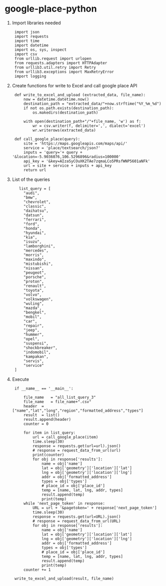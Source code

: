 # google-place-python

1. Import libraries needed

		import json
		import requests
		import time
		import datetime
		import os, sys, inspect
		import csv
		from urllib.request import urlopen
		from requests.adapters import HTTPAdapter
		from urllib3.util.retry import Retry
		from urllib3.exceptions import MaxRetryError
		import logging

2. Create functions for write to Excel and call google place API
		
		def write_to_excel_and_upload (extracted_data, file_name):
			now = datetime.datetime.now()
			destination_path = "extracted_data/"+now.strftime("%Y_%m_%d")
			if not os.path.exists(destination_path):
				os.makedirs(destination_path)

			with open(destination_path+"/"+file_name, 'w') as f:
				wr = csv.writer(f, delimiter=',', dialect='excel')
				wr.writerows(extracted_data)

		def call_google_place(query):
			site = 'https://maps.googleapis.com/maps/api/'
			service = 'place/textsearch/json?'
			inputs = 'query='+ query + '&location=-5.9036076,106.5296896&radius=100000'
			api_key = '&key=AIzaSyCOuXK2TAe7zqmaLCo5PRsfWNP5601aNFk'
			url = site + service + inputs + api_key
			return url

3. List of the queries
	  
		  list_query = [
			"audi",
			"bmw",
			"chevrolet",
			"classic",
			"daihatsu",
			"datsun",
			"ferrari",
			"ford",
			"honda",
			"hyundai",
			"kia",
			"isuzu",
			"lamborghini",
			"mercedes",
			"morris",
			"maxindo",
			"mistubishi",
			"nissan",
			"peugeot",
			"porsche",
			"proton",
			"renault",
			"toyota",
			"volvo",
			"volkswagen",
			"wuling",
			"mazda",
			"bengkel",
			"mobil",
			"car",
			"repair",
			"jeep",
			"hummer",
			"opel",
			"suspensi",
			"shockbreaker",
			"indomobil",
			"kampakan",
			"servis",
			"service"
		]

4. Execute
	
		if __name__ == '__main__':

			file_name 	= "all_list_query_3"
			file_name 	= file_name+".csv"
			header 	= ["name","lat","long","region","formatted_address","types"]
			result 	= list()
			result.append(header)
			counter = 0

			for item in list_query:
				url = call_google_place(item)
				time.sleep(30)
				response = requests.get(url=url).json()
				# response = request_data_from_url(url)
				print(counter)
				for obj in response['results']:
					name = obj['name']
					lat = obj['geometry']['location']['lat']
					lng = obj['geometry']['location']['lng']
					addr = obj['formatted_address']
					types = obj['types']
					# place_id = obj['place_id']
					temp = [name, lat, lng, addr, types]
					result.append(temp)
					print(temp)
			while 'next_page_token' in response:
				URL = url + '&pagetoken=' + response['next_page_token']
				time.sleep(30)
				response = requests.get(url=URL).json()
				# response = request_data_from_url(URL)
				for obj in response['results']:
					name = obj['name']
					lat = obj['geometry']['location']['lat']
					lng = obj['geometry']['location']['lng']
					addr = obj['formatted_address']
					types = obj['types']
					# place_id = obj['place_id']
					temp = [name, lat, lng, addr, types]
					result.append(temp)
					print(temp)
			counter += 1

		write_to_excel_and_upload(result, file_name)
